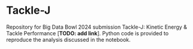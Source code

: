 # Tackle-J

Repository for Big Data Bowl 2024 submission Tackle-J: Kinetic Energy & Tackle Performance [**TODO: add link**]. Python code is provided to reproduce the analysis discussed in the notebook.